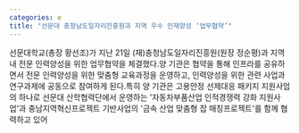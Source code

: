 ```yaml
---
categories: e
title: "선문대 충청남도일자리진흥원과 지역 우수 인재양성 ‘업무협약’"
---
```

선문대학교(총장 황선조)가 지난 21일 (재)충청남도일자리진흥원(원장 정순평)과 지역 내 전문 인력양성을 위한 업무협약을 체결했다.양 기관은 협약을 통해 인프라를 공유하면서 전문 인력양성을 위한 맞춤형 교육과정을 운영하고, 인력양성을 위한 관련 사업과 연구과제에 공동으로 참여하게 된다.특히 양 기관은 고용안정 선제대응 패키지 지원사업의 하나로 선문대 산학협력단에서 운영하는 &#39;자동차부품산업 인적경쟁력 강화 지원사업&#39;과 충남지역혁신프로젝트 기반사업의 &#39;금속 산업 맞춤형 잡 매칭프로젝트&#39;를 함께 협력하고 있어